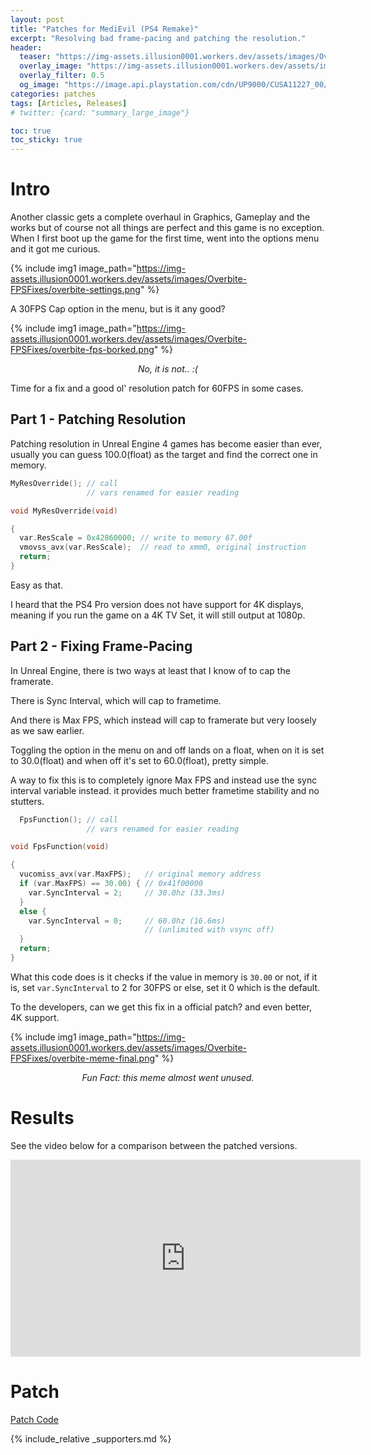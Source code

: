 ```yaml
---
layout: post
title: "Patches for MediEvil (PS4 Remake)"
excerpt: "Resolving bad frame-pacing and patching the resolution."
header:
  teaser: "https://img-assets.illusion0001.workers.dev/assets/images/Overbite-FPSFixes/overbite-thumbnail.png"
  overlay_image: "https://img-assets.illusion0001.workers.dev/assets/images/Overbite-FPSFixes/overbite-feature.png"
  overlay_filter: 0.5
  og_image: "https://image.api.playstation.com/cdn/UP9000/CUSA11227_00/BJZksSXNxOU0vmTCa79nr7ULJM3F6a6B.png"
categories: patches
tags: [Articles, Releases]
# twitter: {card: "summary_large_image"}

toc: true
toc_sticky: true
---
```



# Intro

Another classic gets a complete overhaul in Graphics, Gameplay and the works but of course not all things are perfect and this game is no exception. When I first boot up the game for the first time, went into the options menu and it got me curious.

{% include img1 image_path="https://img-assets.illusion0001.workers.dev/assets/images/Overbite-FPSFixes/overbite-settings.png" %}

A 30FPS Cap option in the menu, but is it any good?

{% include img1 image_path="https://img-assets.illusion0001.workers.dev/assets/images/Overbite-FPSFixes/overbite-fps-borked.png" %}

<div align=center>
<em>No, it is not.. :(</em>
</div>

Time for a fix and a good ol' resolution patch for 60FPS in some cases.

## Part 1 - Patching Resolution

Patching resolution in Unreal Engine 4 games has become easier than ever, usually you can guess 100.0(float) as the target and find the correct one in memory.

```cpp
MyResOverride(); // call
                 // vars renamed for easier reading

void MyResOverride(void)

{
  var.ResScale = 0x42860000; // write to memory 67.00f
  vmovss_avx(var.ResScale);  // read to xmm0, original instruction
  return;
}
```

Easy as that.

I heard that the PS4 Pro version does not have support for 4K displays, meaning if you run the game on a 4K TV Set, it will still output at 1080p.

## Part 2 - Fixing Frame-Pacing

In Unreal Engine, there is two ways at least that I know of to cap the framerate.

There is Sync Interval, which will cap to frametime.

And there is Max FPS, which instead will cap to framerate but very loosely as we saw earlier.

Toggling the option in the menu on and off lands on a float, when on it is set to 30.0(float) and when off it's set to 60.0(float), pretty simple.

A way to fix this is to completely ignore Max FPS and instead use the sync interval variable instead. it provides much better frametime stability and no stutters.

```cpp
  FpsFunction(); // call
                 // vars renamed for easier reading

void FpsFunction(void)

{
  vucomiss_avx(var.MaxFPS);   // original memory address
  if (var.MaxFPS) == 30.00) { // 0x41f00000
    var.SyncInterval = 2;     // 30.0hz (33.3ms)
  }
  else {
    var.SyncInterval = 0;     // 60.0hz (16.6ms)
                              // (unlimited with vsync off)
  }
  return;
}
```

What this code does is it checks if the value in memory is `30.00` or not, if it is, set `var.SyncInterval` to 2 for 30FPS or else, set it 0 which is the default.

To the developers, can we get this fix in a official patch? and even better, 4K support.

{% include img1 image_path="https://img-assets.illusion0001.workers.dev/assets/images/Overbite-FPSFixes/overbite-meme-final.png" %}

<div align=center>
<em>Fun Fact: this meme almost went unused.</em>
</div>

# Results

See the video below for a comparison between the patched versions.

<div align="center" class="responsive-video-container">
<iframe width="560" height="315" src="https://www.youtube.com/embed/_FyHCSwze_8" title="YouTube video player" frameborder="0" allow="accelerometer; autoplay; clipboard-write; encrypted-media; gyroscope; picture-in-picture" allowfullscreen></iframe>
</div>

# Patch

<a href="/_patch/MediEvil-Orbis" class="button" role="button"><i class='fas fa-download'></i> Patch Code</a>

{% include_relative _supporters.md %}
